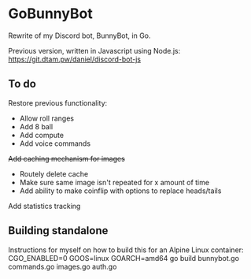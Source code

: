 # GoBunnyBot
Rewrite of my Discord bot, BunnyBot, in Go.

Previous version, written in Javascript using Node.js: https://git.dtam.pw/daniel/discord-bot-js

## To do
Restore previous functionality:
 - Allow roll ranges
 - Add 8 ball
 - Add compute
 - Add voice commands

~~Add caching mechanism for images~~
 - Routely delete cache
 - Make sure same image isn't repeated for x amount of time
 - Add ability to make coinflip with options to replace heads/tails

Add statistics tracking

## Building standalone
Instructions for myself on how to build this for an Alpine Linux container: CGO_ENABLED=0 GOOS=linux GOARCH=amd64 go build bunnybot.go commands.go images.go auth.go
